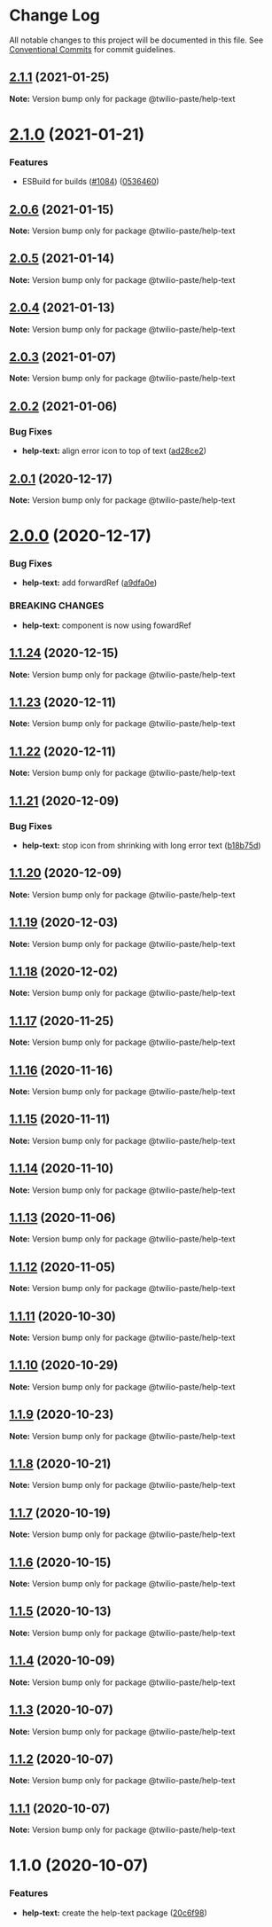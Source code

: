 # Change Log

All notable changes to this project will be documented in this file.
See [Conventional Commits](https://conventionalcommits.org) for commit guidelines.

## [2.1.1](https://github.com/twilio-labs/paste/compare/@twilio-paste/help-text@2.1.0...@twilio-paste/help-text@2.1.1) (2021-01-25)

**Note:** Version bump only for package @twilio-paste/help-text





# [2.1.0](https://github.com/twilio-labs/paste/compare/@twilio-paste/help-text@2.0.6...@twilio-paste/help-text@2.1.0) (2021-01-21)


### Features

* ESBuild for builds ([#1084](https://github.com/twilio-labs/paste/issues/1084)) ([0536460](https://github.com/twilio-labs/paste/commit/053646011508be10477d5b732269cdb0419235d7))





## [2.0.6](https://github.com/twilio-labs/paste/compare/@twilio-paste/help-text@2.0.5...@twilio-paste/help-text@2.0.6) (2021-01-15)

**Note:** Version bump only for package @twilio-paste/help-text





## [2.0.5](https://github.com/twilio-labs/paste/compare/@twilio-paste/help-text@2.0.4...@twilio-paste/help-text@2.0.5) (2021-01-14)

**Note:** Version bump only for package @twilio-paste/help-text





## [2.0.4](https://github.com/twilio-labs/paste/compare/@twilio-paste/help-text@2.0.3...@twilio-paste/help-text@2.0.4) (2021-01-13)

**Note:** Version bump only for package @twilio-paste/help-text





## [2.0.3](https://github.com/twilio-labs/paste/compare/@twilio-paste/help-text@2.0.2...@twilio-paste/help-text@2.0.3) (2021-01-07)

**Note:** Version bump only for package @twilio-paste/help-text





## [2.0.2](https://github.com/twilio-labs/paste/compare/@twilio-paste/help-text@2.0.1...@twilio-paste/help-text@2.0.2) (2021-01-06)


### Bug Fixes

* **help-text:** align error icon to top of text ([ad28ce2](https://github.com/twilio-labs/paste/commit/ad28ce2c306d611c0b34515b0ff1bcf6cccd99a0))





## [2.0.1](https://github.com/twilio-labs/paste/compare/@twilio-paste/help-text@2.0.0...@twilio-paste/help-text@2.0.1) (2020-12-17)

**Note:** Version bump only for package @twilio-paste/help-text





# [2.0.0](https://github.com/twilio-labs/paste/compare/@twilio-paste/help-text@1.1.24...@twilio-paste/help-text@2.0.0) (2020-12-17)


### Bug Fixes

* **help-text:** add forwardRef ([a9dfa0e](https://github.com/twilio-labs/paste/commit/a9dfa0ee8adb1cdad6c3c010872e59884d9b30b0))


### BREAKING CHANGES

* **help-text:** component is now using fowardRef





## [1.1.24](https://github.com/twilio-labs/paste/compare/@twilio-paste/help-text@1.1.23...@twilio-paste/help-text@1.1.24) (2020-12-15)

**Note:** Version bump only for package @twilio-paste/help-text





## [1.1.23](https://github.com/twilio-labs/paste/compare/@twilio-paste/help-text@1.1.22...@twilio-paste/help-text@1.1.23) (2020-12-11)

**Note:** Version bump only for package @twilio-paste/help-text





## [1.1.22](https://github.com/twilio-labs/paste/compare/@twilio-paste/help-text@1.1.21...@twilio-paste/help-text@1.1.22) (2020-12-11)

**Note:** Version bump only for package @twilio-paste/help-text





## [1.1.21](https://github.com/twilio-labs/paste/compare/@twilio-paste/help-text@1.1.20...@twilio-paste/help-text@1.1.21) (2020-12-09)


### Bug Fixes

* **help-text:** stop icon from shrinking with long error text ([b18b75d](https://github.com/twilio-labs/paste/commit/b18b75d89af51460f95a4ed0831a9c68b7814376))





## [1.1.20](https://github.com/twilio-labs/paste/compare/@twilio-paste/help-text@1.1.19...@twilio-paste/help-text@1.1.20) (2020-12-09)

**Note:** Version bump only for package @twilio-paste/help-text





## [1.1.19](https://github.com/twilio-labs/paste/compare/@twilio-paste/help-text@1.1.18...@twilio-paste/help-text@1.1.19) (2020-12-03)

**Note:** Version bump only for package @twilio-paste/help-text





## [1.1.18](https://github.com/twilio-labs/paste/compare/@twilio-paste/help-text@1.1.17...@twilio-paste/help-text@1.1.18) (2020-12-02)

**Note:** Version bump only for package @twilio-paste/help-text





## [1.1.17](https://github.com/twilio-labs/paste/compare/@twilio-paste/help-text@1.1.16...@twilio-paste/help-text@1.1.17) (2020-11-25)

**Note:** Version bump only for package @twilio-paste/help-text





## [1.1.16](https://github.com/twilio-labs/paste/compare/@twilio-paste/help-text@1.1.15...@twilio-paste/help-text@1.1.16) (2020-11-16)

**Note:** Version bump only for package @twilio-paste/help-text





## [1.1.15](https://github.com/twilio-labs/paste/compare/@twilio-paste/help-text@1.1.14...@twilio-paste/help-text@1.1.15) (2020-11-11)

**Note:** Version bump only for package @twilio-paste/help-text





## [1.1.14](https://github.com/twilio-labs/paste/compare/@twilio-paste/help-text@1.1.13...@twilio-paste/help-text@1.1.14) (2020-11-10)

**Note:** Version bump only for package @twilio-paste/help-text





## [1.1.13](https://github.com/twilio-labs/paste/compare/@twilio-paste/help-text@1.1.12...@twilio-paste/help-text@1.1.13) (2020-11-06)

**Note:** Version bump only for package @twilio-paste/help-text





## [1.1.12](https://github.com/twilio-labs/paste/compare/@twilio-paste/help-text@1.1.11...@twilio-paste/help-text@1.1.12) (2020-11-05)

**Note:** Version bump only for package @twilio-paste/help-text





## [1.1.11](https://github.com/twilio-labs/paste/compare/@twilio-paste/help-text@1.1.10...@twilio-paste/help-text@1.1.11) (2020-10-30)

**Note:** Version bump only for package @twilio-paste/help-text





## [1.1.10](https://github.com/twilio-labs/paste/compare/@twilio-paste/help-text@1.1.9...@twilio-paste/help-text@1.1.10) (2020-10-29)

**Note:** Version bump only for package @twilio-paste/help-text





## [1.1.9](https://github.com/twilio-labs/paste/compare/@twilio-paste/help-text@1.1.8...@twilio-paste/help-text@1.1.9) (2020-10-23)

**Note:** Version bump only for package @twilio-paste/help-text





## [1.1.8](https://github.com/twilio-labs/paste/compare/@twilio-paste/help-text@1.1.7...@twilio-paste/help-text@1.1.8) (2020-10-21)

**Note:** Version bump only for package @twilio-paste/help-text





## [1.1.7](https://github.com/twilio-labs/paste/compare/@twilio-paste/help-text@1.1.6...@twilio-paste/help-text@1.1.7) (2020-10-19)

**Note:** Version bump only for package @twilio-paste/help-text





## [1.1.6](https://github.com/twilio-labs/paste/compare/@twilio-paste/help-text@1.1.5...@twilio-paste/help-text@1.1.6) (2020-10-15)

**Note:** Version bump only for package @twilio-paste/help-text





## [1.1.5](https://github.com/twilio-labs/paste/compare/@twilio-paste/help-text@1.1.4...@twilio-paste/help-text@1.1.5) (2020-10-13)

**Note:** Version bump only for package @twilio-paste/help-text





## [1.1.4](https://github.com/twilio-labs/paste/compare/@twilio-paste/help-text@1.1.3...@twilio-paste/help-text@1.1.4) (2020-10-09)

**Note:** Version bump only for package @twilio-paste/help-text





## [1.1.3](https://github.com/twilio-labs/paste/compare/@twilio-paste/help-text@1.1.2...@twilio-paste/help-text@1.1.3) (2020-10-07)

**Note:** Version bump only for package @twilio-paste/help-text





## [1.1.2](https://github.com/twilio-labs/paste/compare/@twilio-paste/help-text@1.1.1...@twilio-paste/help-text@1.1.2) (2020-10-07)

**Note:** Version bump only for package @twilio-paste/help-text





## [1.1.1](https://github.com/twilio-labs/paste/compare/@twilio-paste/help-text@1.1.0...@twilio-paste/help-text@1.1.1) (2020-10-07)

**Note:** Version bump only for package @twilio-paste/help-text





# 1.1.0 (2020-10-07)


### Features

* **help-text:** create the help-text package ([20c6f98](https://github.com/twilio-labs/paste/commit/20c6f9825e1929880dace882352680648f4b5539))
